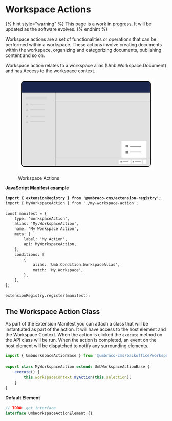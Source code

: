 # Workspace Actions

{% hint style="warning" %}
This page is a work in progress. It will be updated as the software evolves.
{% endhint %}

Workspace actions are a set of functionalities or operations that can be performed within a workspace. These actions involve creating documents within the workspace, organizing and categorizing documents, publishing content and so on.&#x20;

Workspace action relates to a workspace alias (Umb.Workspace.Document) and has Access to the workspace context.

<figure><img src="../../../.gitbook/assets/workspace-actions.svg" alt=""><figcaption><p>Workspace Actions</p></figcaption></figure>

**JavaScript Manifest example**

<pre class="language-javascript"><code class="lang-javascript"><strong>import { extensionRegistry } from '@umbraco-cms/extension-registry';
</strong>import { MyWorkspaceAction } from './my-workspace-action';

const manifest = {
	type: 'workspaceAction',
	alias: 'My.WorkspaceAction',
	name: 'My Workspace Action',
	meta: {
		label: 'My Action',
		api: MyWorkspaceAction,
	},
	conditions: [
		{
			alias: 'Umb.Condition.WorkspaceAlias',
			match: 'My.Workspace',
		},
	],
};

extensionRegistry.register(manifest);
</code></pre>

## The Workspace Action Class

As part of the Extension Manifest you can attach a class that will be instantiated as part of the action. It will have access to the host element and the Workspace Context. When the action is clicked the `execute` method on the API class will be run. When the action is completed, an event on the host element will be dispatched to notify any surrounding elements.

```ts
import { UmbWorkspaceActionBase } from '@umbraco-cms/backoffice/workspace';

export class MyWorkspaceAction extends UmbWorkspaceActionBase {
	execute() {
		this.workspaceContext.myAction(this.selection);
	}
}
```

**Default Element**

```typescript
// TODO: get interface
interface UmbWorkspaceActionElement {}
```
